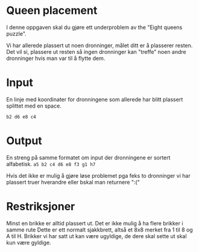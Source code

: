 # Queen placement


I denne oppgaven skal du gjøre ett underproblem av the "Eight queens puzzle".

Vi har allerede plassert ut noen dronninger, målet ditt er å plasserer resten. 
Det vil si, plassere ut resten så ingen dronninger kan "treffe" noen andre dronninger hvis man var til å flytte dem.

# Input

En linje med koordinater for dronningene som allerede har blitt plassert splittet med en space.

```b2 d6 e8 c4```

# Output
En streng på samme formatet om input der dronningene er sortert alfabetisk.
``` a5 b2 c4 d6 e8 f3 g1 h7 ```

Hvis det ikke er mulig å gjøre løse problemet pga feks to dronninger vi har plassert truer hverandre eller bskal man returnere ":(" 

# Restriksjoner

Minst en brikke er alltid plassert ut. Det er ikke mulig å ha flere brikker i samme rute
Dette er ett normalt sjakkbrett, altså et 8x8 merket fra 1 til 8 og A til H.
Brikker vi har satt ut kan være ugyldige, de dere skal sette ut skal kun være gyldige.